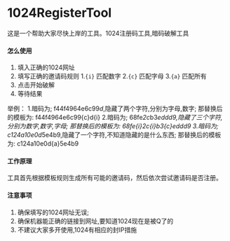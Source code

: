 # 1024RegisterTool
这是一个帮助大家尽快上岸的工具。1024注册码工具,暗码破解工具

#### 怎么使用
1. 填入正确的1024网址
2. 填写正确的邀请码规则
  1.`{i}` 匹配数字
  2.`{c}` 匹配字母
  3.`{a}` 匹配所有
3. 点击开始破解
4. 等待结果

举例：
1.暗码为; f44f4964e6c99*d*,隐藏了两个字符,分别为字母,数字; 那替换后的模板为: f44f4964e6c99{c}d{i}
2.暗码为; 68fe*2c*b3*eddd9,隐藏了三个字符,分别为数字,数字,字母; 那替换后的模板为: 68fe{i}2c{i}b3{c}eddd9
3.暗码为; c124a10e0d*5e4b9,隐藏了一个字符,不知道隐藏的是什么东西; 那替换后的模板为: c124a10e0d{a}5e4b9

#### 工作原理
工具首先根据模板规则生成所有可能的邀请码，然后依次尝试邀请码是否注册。


#### 注意事项
1. 确保填写的1024网址无误;
2. 确保机器能正确的链接到网址,要知道1024现在是被Q了的
3. 不建议大家多开使用,1024有相应的封IP措施
